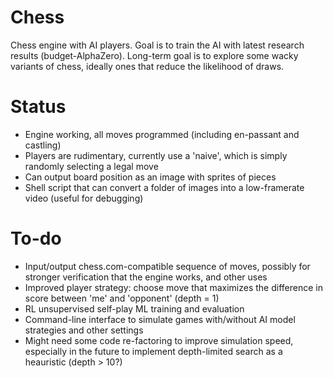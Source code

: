 # Chess

Chess engine with AI players. Goal is to train the AI with latest research
results (budget-AlphaZero). Long-term goal is to explore some wacky variants of
chess, ideally ones that reduce the likelihood of draws.

# Status

- Engine working, all moves programmed (including en-passant and castling)
- Players are rudimentary, currently use a 'naive', which is simply randomly selecting a legal move
- Can output board position as an image with sprites of pieces
- Shell script that can convert a folder of images into a low-framerate video (useful for debugging)

# To-do

- Input/output chess.com-compatible sequence of moves, possibly for stronger verification that the engine works, and other uses
- Improved player strategy: choose move that maximizes the difference in score between 'me' and 'opponent' (depth = 1)
- RL unsupervised self-play ML training and evaluation
- Command-line interface to simulate games with/without AI model strategies and other settings
- Might need some code re-factoring to improve simulation speed, especially in the future to implement depth-limited search as a heauristic (depth > 10?)
